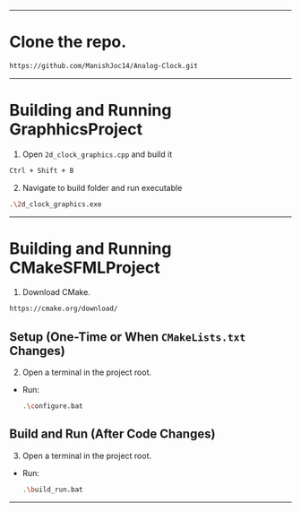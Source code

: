 
---

# Clone the repo.
```bash
https://github.com/ManishJoc14/Analog-Clock.git
```
---

# Building and Running GraphhicsProject

1. Open `2d_clock_graphics.cpp` and build it
```bash
Ctrl + Shift + B
``` 

2. Navigate to build folder and run executable 
```bash
.\2d_clock_graphics.exe
``` 
---

# Building and Running CMakeSFMLProject

1. Download CMake.
```bash
https://cmake.org/download/
```
## Setup (One-Time or When `CMakeLists.txt` Changes)

2. Open a terminal in the project root.
- Run:
   ```bash
   .\configure.bat
   ```

## Build and Run (After Code Changes)

3. Open a terminal in the project root.
- Run:
   ```bash
   .\build_run.bat
   ```
---
